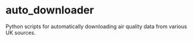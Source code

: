# auto_downloader
Python scripts for automatically downloading air quality data from various UK sources.
